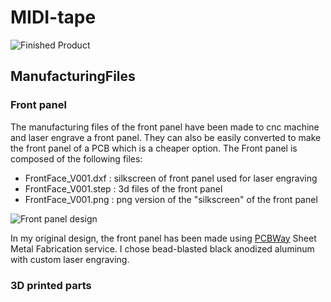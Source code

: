 # MIDI-tape


![Finished Product](ManufacuringFiles/FinnishedProduct.png)

## ManufacturingFiles

### Front panel
The manufacturing files of the front panel have been made to cnc machine and laser engrave a front panel. They can also be easily converted to make the front panel of a PCB which is a cheaper option.
The Front panel is composed of the following files:
- FrontFace_V001.dxf	: silkscreen of front panel used for laser engraving
- FrontFace_V001.step	: 3d files of the front panel
- FrontFace_V001.png	: png version of the "silkscreen" of the front panel 

![Front panel design](ManufacuringFiles/FrontFace_V001.png)

In my original design, the front panel has been made using [PCBWay](https://www.pcbway.com) Sheet Metal Fabrication service. I chose bead-blasted black anodized aluminum with custom laser engraving.


### 3D printed parts